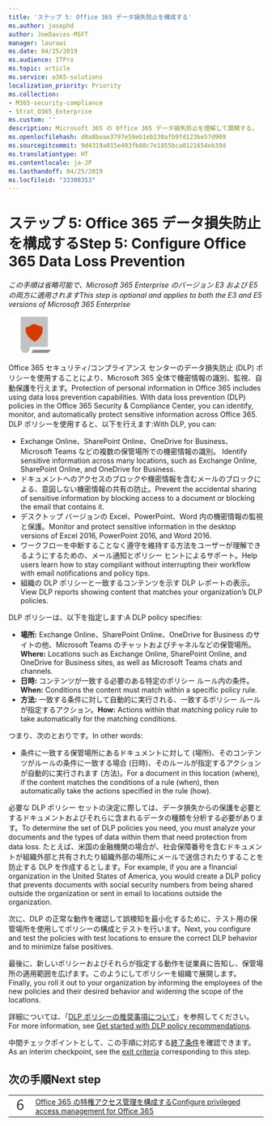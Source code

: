 ```yaml
---
title: 'ステップ 5: Office 365 データ損失防止を構成する'
ms.author: josephd
author: JoeDavies-MSFT
manager: laurawi
ms.date: 04/25/2019
ms.audience: ITPro
ms.topic: article
ms.service: o365-solutions
localization_priority: Priority
ms.collection:
- M365-security-compliance
- Strat_O365_Enterprise
ms.custom: ''
description: Microsoft 365 の Office 365 データ損失防止を理解して展開する。
ms.openlocfilehash: d0a8beae3797e59eb1eb130afb9fd123be57d909
ms.sourcegitcommit: 9d4319a015e493fb88c7e1855bca0121654eb39d
ms.translationtype: HT
ms.contentlocale: ja-JP
ms.lasthandoff: 04/25/2019
ms.locfileid: "33308353"
---
```

# <a name="step-5-configure-office-365-data-loss-prevention"></a><span data-ttu-id="5fc3a-103">ステップ 5: Office 365 データ損失防止を構成する</span><span class="sxs-lookup"><span data-stu-id="5fc3a-103">Step 5: Configure Office 365 Data Loss Prevention</span></span>

<span data-ttu-id="5fc3a-104">*この手順は省略可能で、Microsoft 365 Enterprise のバージョン E3 および E5 の両方に適用されます*</span><span class="sxs-lookup"><span data-stu-id="5fc3a-104">*This step is optional and applies to both the E3 and E5 versions of Microsoft 365 Enterprise*</span></span>

![](./media/deploy-foundation-infrastructure/infoprotection_icon-small.png)

<span data-ttu-id="5fc3a-105">Office 365 セキュリティ/コンプライアンス センターのデータ損失防止 (DLP) ポリシーを使用することにより、Microsoft 365 全体で機密情報の識別、監視、自動保護を行えます。</span><span class="sxs-lookup"><span data-stu-id="5fc3a-105">Protection of personal information in Office 365 includes using data loss prevention capabilities. With data loss prevention (DLP) policies in the Office 365 Security & Compliance Center, you can identify, monitor, and automatically protect sensitive information across Office 365.</span></span> <span data-ttu-id="5fc3a-106">DLP ポリシーを使用すると、以下を行えます:</span><span class="sxs-lookup"><span data-stu-id="5fc3a-106">With DLP, you can:</span></span>

- <span data-ttu-id="5fc3a-107">Exchange Online、SharePoint Online、OneDrive for Business、Microsoft Teams などの複数の保管場所での機密情報の識別。 </span><span class="sxs-lookup"><span data-stu-id="5fc3a-107">Identify sensitive information across many locations, such as Exchange Online, SharePoint Online, and OneDrive for Business.</span></span>
- <span data-ttu-id="5fc3a-108">ドキュメントへのアクセスのブロックや機密情報を含むメールのブロックによる、意図しない機密情報の共有の防止。</span><span class="sxs-lookup"><span data-stu-id="5fc3a-108">Prevent the accidental sharing of sensitive information by blocking access to a document or blocking the email that contains it.</span></span>
- <span data-ttu-id="5fc3a-109">デスクトップ バージョンの Excel、PowerPoint、Word 内の機密情報の監視と保護。</span><span class="sxs-lookup"><span data-stu-id="5fc3a-109">Monitor and protect sensitive information in the desktop versions of Excel 2016, PowerPoint 2016, and Word 2016.</span></span>
- <span data-ttu-id="5fc3a-110">ワークフローを中断することなく遵守を維持する方法をユーザーが理解できるようにするための、メール通知とポリシー ヒントによるサポート。</span><span class="sxs-lookup"><span data-stu-id="5fc3a-110">Help users learn how to stay compliant without interrupting their workflow with email notifications and policy tips.</span></span> 
- <span data-ttu-id="5fc3a-111">組織の DLP ポリシーと一致するコンテンツを示す DLP レポートの表示。</span><span class="sxs-lookup"><span data-stu-id="5fc3a-111">View DLP reports showing content that matches your organization’s DLP policies.</span></span>

<span data-ttu-id="5fc3a-112">DLP ポリシーは、以下を指定します:</span><span class="sxs-lookup"><span data-stu-id="5fc3a-112">A DLP policy specifies:</span></span>

- <span data-ttu-id="5fc3a-113">**場所:** Exchange Online、SharePoint Online、OneDrive for Business のサイトの他、Microsoft Teams のチャットおよびチャネルなどの保管場所。</span><span class="sxs-lookup"><span data-stu-id="5fc3a-113">**Where:** Locations such as Exchange Online, SharePoint Online, and OneDrive for Business sites, as well as Microsoft Teams chats and channels.</span></span>
- <span data-ttu-id="5fc3a-114">**日時:** コンテンツが一致する必要のある特定のポリシー ルール内の条件。　</span><span class="sxs-lookup"><span data-stu-id="5fc3a-114">**When:** Conditions the content must match within a specific policy rule.</span></span>
- <span data-ttu-id="5fc3a-115">**方法:** 一致する条件に対して自動的に実行される、一致するポリシー ルールが指定するアクション。</span><span class="sxs-lookup"><span data-stu-id="5fc3a-115">**How:** Actions within that matching policy rule to take automatically for the matching conditions.</span></span>

<span data-ttu-id="5fc3a-116">つまり、次のとおりです。</span><span class="sxs-lookup"><span data-stu-id="5fc3a-116">In other words:</span></span>

- <span data-ttu-id="5fc3a-117">条件に一致する保管場所にあるドキュメントに対して (場所)、そのコンテンツがルールの条件に一致する場合 (日時)、そのルールが指定するアクションが自動的に実行されます (方法)。</span><span class="sxs-lookup"><span data-stu-id="5fc3a-117">For a document in this location (where), if the content matches the conditions of a rule (when), then automatically take the actions specified in the rule (how).</span></span>

<span data-ttu-id="5fc3a-118">必要な DLP ポリシー セットの決定に際しては、データ損失からの保護を必要とするドキュメントおよびそれらに含まれるデータの種類を分析する必要があります。</span><span class="sxs-lookup"><span data-stu-id="5fc3a-118">To determine the set of DLP policies you need, you must analyze your documents and the types of data within them that need protection from data loss.</span></span> <span data-ttu-id="5fc3a-119">たとえば、米国の金融機関の場合が、社会保障番号を含むドキュメントが組織外部と共有されたり組織外部の場所にメールで送信されたりすることを防止する DLP を作成するとします。</span><span class="sxs-lookup"><span data-stu-id="5fc3a-119">For example, if you are a financial organization in the United States of America, you would create a DLP policy that prevents documents with social security numbers from being shared outside the organization or sent in email to locations outside the organization.</span></span>

<span data-ttu-id="5fc3a-120">次に、DLP の正常な動作を確認して誤検知を最小化するために、テスト用の保管場所を使用してポリシーの構成とテストを行います。</span><span class="sxs-lookup"><span data-stu-id="5fc3a-120">Next, you configure and test the policies with test locations to ensure the correct DLP behavior and to minimize false positives.</span></span>

<span data-ttu-id="5fc3a-121">最後に、新しいポリシーおよびそれらが指定する動作を従業員に告知し、保管場所の適用範囲を広げます。このようにしてポリシーを組織で展開します。</span><span class="sxs-lookup"><span data-stu-id="5fc3a-121">Finally, you roll it out to your organization by informing the employees of the new policies and their desired behavior and widening the scope of the locations.</span></span>

<span data-ttu-id="5fc3a-122">詳細については、「[DLP ポリシーの推奨事項について](https://docs.microsoft.com/office365/securitycompliance/get-started-with-dlp-policy-recommendations)」を参照してください。</span><span class="sxs-lookup"><span data-stu-id="5fc3a-122">For more information, see [Get started with DLP policy recommendations](https://docs.microsoft.com/office365/securitycompliance/get-started-with-dlp-policy-recommendations).</span></span>

<span data-ttu-id="5fc3a-123">中間チェックポイントとして、この手順に対応する[終了条件](infoprotect-exit-criteria.md#crit-infoprotect-step5)を確認できます。</span><span class="sxs-lookup"><span data-stu-id="5fc3a-123">As an interim checkpoint, see the [exit criteria](infoprotect-exit-criteria.md#crit-infoprotect-step5) corresponding to this step.</span></span>

## <a name="next-step"></a><span data-ttu-id="5fc3a-124">次の手順</span><span class="sxs-lookup"><span data-stu-id="5fc3a-124">Next step</span></span>


|||
|:-------|:-----|
|![](./media/stepnumbers/Step6.png)|[<span data-ttu-id="5fc3a-125">Office 365 の特権アクセス管理を構成する</span><span class="sxs-lookup"><span data-stu-id="5fc3a-125">Configure privileged access management for Office 365</span></span>](infoprotect-configure-privileged-access-management.md)|


